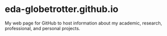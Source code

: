 eda-globetrotter.github.io
==========================

My web page for GitHub to host information about my academic, research, professional, and personal projects. 
